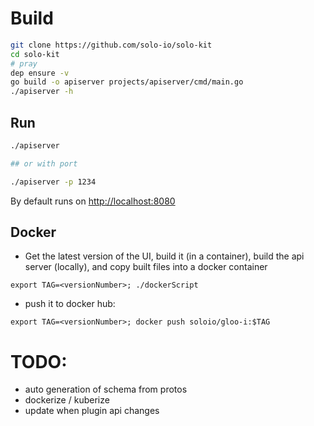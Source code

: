 # Build
```bash
git clone https://github.com/solo-io/solo-kit
cd solo-kit
# pray
dep ensure -v 
go build -o apiserver projects/apiserver/cmd/main.go
./apiserver -h
```

## Run
```bash
./apiserver

## or with port

./apiserver -p 1234

```

By default runs on [http://localhost:8080](http://localhost:8080)

## Docker
- Get the latest version of the UI, build it (in a container), build the api server (locally), and copy built files into a docker container
```
export TAG=<versionNumber>; ./dockerScript
```
- push it to docker hub:
```
export TAG=<versionNumber>; docker push soloio/gloo-i:$TAG 
```



# TODO:
- auto generation of schema from protos
- dockerize / kuberize
- update when plugin api changes
